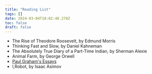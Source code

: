 ```yaml
---
title: "Reading List"
tags: []
date: 2024-03-04T18:02:40.278Z
toc: false
draft: false
---
```


- The Rise of Theodore Roosevelt, by Edmund Morris
- Thinking Fast and Slow, by Daniel Kahneman
- The Absolutely True Diary of a Part-Time Indian, by Sherman Alexie
- Animal Farm, by George Orwell
- [Paul Graham's Essays](https://paulgraham.com/articles.html)
- I,Robot, by Isaac Asimov